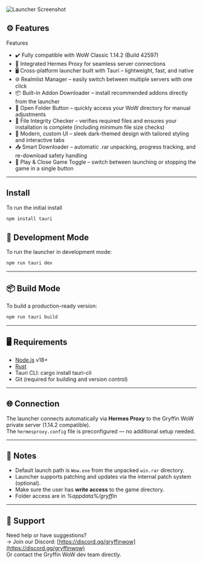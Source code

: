 ![Launcher Screenshot](launcher.png)

## ⚙️ Features

 Features
- ✔️ Fully compatible with WoW Classic 1.14.2 (Build 42597)
- 🔌 Integrated Hermes Proxy for seamless server connections
- 🖥️ Cross-platform launcher built with Tauri – lightweight, fast, and native
- 🌐 Realmlist Manager – easily switch between multiple servers with one click
- 📦 Built-in Addon Downloader – install recommended addons directly from the launcher
- 📁 Open Folder Button – quickly access your WoW directory for manual adjustments
- 🧪 File Integrity Checker – verifies required files and ensures your installation is complete (including minimum file size checks)
- 🎨 Modern, custom UI – sleek dark-themed design with tailored styling and interactive tabs
- 📥 Smart Downloader – automatic .rar unpacking, progress tracking, and re-download safety handling
- 🔄 Play & Close Game Toggle – switch between launching or stopping the game in a single button
 
---

## Install

To run the initial install
```bash
npm install tauri
`````

## 🧪 Development Mode

To run the launcher in development mode:
```bash
npm run tauri dev
`````

---

## 📦 Build Mode

To build a production-ready version:
```bash
npm run tauri build
`````

---

## 🖥 Requirements

- [Node.js](https://nodejs.org/) v18+
- [Rust](https://www.rust-lang.org/tools/install)
- Tauri CLI: cargo install tauri-cli
- Git (required for building and version control)

---

## 🌐 Connection

The launcher connects automatically via **Hermes Proxy** to the Gryffin WoW private server (1.14.2 compatible).  
The `hermesproxy.config` file is preconfigured — no additional setup needed.

---

## 🧩 Notes

- Default launch path is `Wow.exe` from the unpacked `win.rar` directory.
- Launcher supports patching and updates via the internal patch system (optional).
- Make sure the user has **write access** to the game directory.
- Folder access are in *%appdata%/gryffin*

---

## 💬 Support

Need help or have suggestions?  
→ Join our Discord: [https://discord.gg/gryffinwow](https://discord.gg/gryffinwow)  
Or contact the Gryffin WoW dev team directly.

